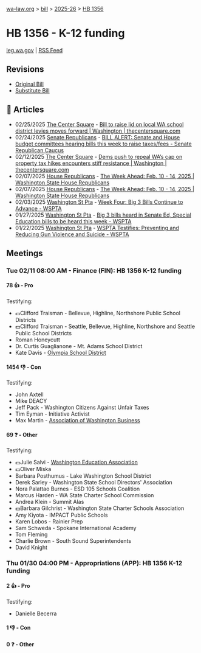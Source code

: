 [wa-law.org](/) > [bill](/bill/) > [2025-26](/bill/2025-26/) > [HB 1356](/bill/2025-26/hb/1356/)

# HB 1356 - K-12 funding
[leg.wa.gov](https://app.leg.wa.gov/billsummary?BillNumber=1356&Year=2025&Initiative=false) | [RSS Feed](./rss.xml)

## Revisions
* [Original Bill](1/)
* [Substitute Bill](S/)

## 📰 Articles
* 02/25/2025 [The Center Square](/org/the_center_square/) - [Bill to raise lid on local WA school district levies moves forward | Washington | thecentersquare.com](https://www.thecentersquare.com/washington/article_88441e42-f3b1-11ef-86ab-3b0deaf9a05b.html#:~:text=House%20Bill%201356)
* 02/24/2025 [Senate Republicans](/org/senate_republicans/) - [BILL ALERT: Senate and House budget committees hearing bills this week to raise taxes/fees - Senate Republican Caucus](https://src.wastateleg.org/blog/bill-alert-senate-house-budget-committees-hearing-bills-week-raise-taxes-fees/#:~:text=HB%201356)
* 02/12/2025 [The Center Square](/org/the_center_square/) - [Dems push to repeal WA’s cap on property tax hikes encounters stiff resistance | Washington | thecentersquare.com](https://www.thecentersquare.com/washington/article_d0a9526c-e987-11ef-9265-bb7192c4bf36.html#:~:text=House%20Bill%201356)
* 02/07/2025 [House Republicans](/org/house_republicans/) - [The Week Ahead: Feb. 10 - 14, 2025 | Washington State House Republicans](http://houserepublicans.wa.gov/week/the-week-ahead-feb-10-14-2025/#:~:text=HB%201356)
* 02/07/2025 [House Republicans](/org/house_republicans/) - [The Week Ahead: Feb. 10 - 14, 2025 | Washington State House Republicans](https://houserepublicans.wa.gov/week/the-week-ahead-feb-10-14-2025/#:~:text=HB%201356)
* 02/03/2025 [Washington St Pta](/org/washington_st_pta/) - [Week Four: Big 3 Bills Continue to Advance - WSPTA](https://www.wastatepta.org/week-four-big-3-bills-continue-to-advance/#:~:text=HB%201356)
* 01/27/2025 [Washington St Pta](/org/washington_st_pta/) - [Big 3 bills heard in Senate Ed, Special Education bills to be heard this week - WSPTA](https://www.wastatepta.org/2025session-week3/#:~:text=HB%201356)
* 01/22/2025 [Washington St Pta](/org/washington_st_pta/) - [WSPTA Testifies: Preventing and Reducing Gun Violence and Suicide - WSPTA](https://www.wastatepta.org/wspta-testifies-preventing-and-reducing-gun-violence-and-suicide/#:~:text=HB%201356)

## Meetings
### Tue 02/11 08:00 AM - Finance (FIN): HB 1356 K-12 funding
#### 78 👍 - Pro
Testifying:
* 💵Clifford Traisman - Bellevue, Highline, Northshore Public School Districts
* 💵Clifford Traisman - Seattle, Bellevue, Highline, Northshore and Seattle Public School Districts
* Roman Honeycutt
* Dr. Curtis Guaglianone - Mt. Adams School District
* Kate Davis - [Olympia School District](/org/olympia_school_district/)

#### 1454 👎 - Con
Testifying:
* John Axtell
* Mike DEACY
* Jeff Pack - Washington Citizens Against Unfair Taxes
* Tim Eyman - Initiative Activist
* Max Martin - [Association of Washington Business](/org/association_of_washington_business/)

#### 69 ❓ - Other
Testifying:
* 💵Julie Salvi - [Washington Education Association](/org/washington_education_association/)
* 💵Oliver Miska
* Barbara Posthumus - Lake Washington School District
* Derek Sarley - Washington State School Directors' Association
* Nora Palattao Burnes - ESD 105 Schools Coalition
* Marcus Harden - WA State Charter School Commission
* Andrea Klein - Summit Alas
* 💵Barbara Gilchrist - Washington State Charter Schools Association
* Amy Kiyota - IMPACT Public Schools
* Karen Lobos - Rainier Prep
* Sam Schweda - Spokane International Academy
* Tom Fleming
* Charlie Brown - South Sound Superintendents
* David Knight

### Thu 01/30 04:00 PM - Appropriations (APP): HB 1356 K-12 funding
#### 2 👍 - Pro
Testifying:
* Danielle Becerra

#### 1 👎 - Con

#### 0 ❓ - Other

